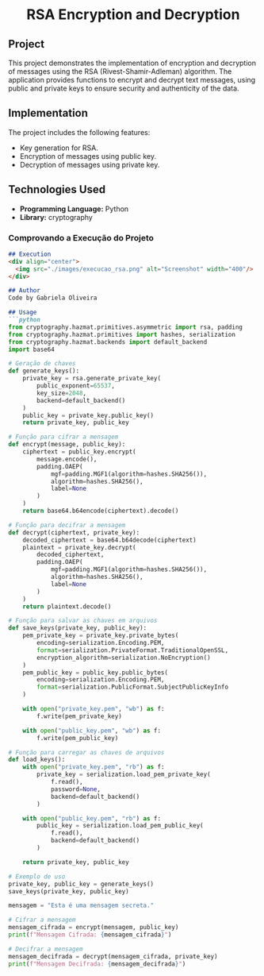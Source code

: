 <h1 align="center">RSA Encryption and Decryption</h1>

## Project
This project demonstrates the implementation of encryption and decryption of messages using the RSA (Rivest-Shamir-Adleman) algorithm. The application provides functions to encrypt and decrypt text messages, using public and private keys to ensure security and authenticity of the data.

## Implementation
The project includes the following features:
- Key generation for RSA.
- Encryption of messages using public key.
- Decryption of messages using private key.

## Technologies Used
- **Programming Language:** Python
- **Library:** cryptography


### Comprovando a Execução do Projeto

```markdown
## Execution
<div align="center">
  <img src="./images/execucao_rsa.png" alt="Screenshot" width="400"/>
</div>

## Author
Code by Gabriela Oliveira

## Usage
```python
from cryptography.hazmat.primitives.asymmetric import rsa, padding
from cryptography.hazmat.primitives import hashes, serialization
from cryptography.hazmat.backends import default_backend
import base64

# Geração de chaves
def generate_keys():
    private_key = rsa.generate_private_key(
        public_exponent=65537,
        key_size=2048,
        backend=default_backend()
    )
    public_key = private_key.public_key()
    return private_key, public_key

# Função para cifrar a mensagem
def encrypt(message, public_key):
    ciphertext = public_key.encrypt(
        message.encode(),
        padding.OAEP(
            mgf=padding.MGF1(algorithm=hashes.SHA256()),
            algorithm=hashes.SHA256(),
            label=None
        )
    )
    return base64.b64encode(ciphertext).decode()

# Função para decifrar a mensagem
def decrypt(ciphertext, private_key):
    decoded_ciphertext = base64.b64decode(ciphertext)
    plaintext = private_key.decrypt(
        decoded_ciphertext,
        padding.OAEP(
            mgf=padding.MGF1(algorithm=hashes.SHA256()),
            algorithm=hashes.SHA256(),
            label=None
        )
    )
    return plaintext.decode()

# Função para salvar as chaves em arquivos
def save_keys(private_key, public_key):
    pem_private_key = private_key.private_bytes(
        encoding=serialization.Encoding.PEM,
        format=serialization.PrivateFormat.TraditionalOpenSSL,
        encryption_algorithm=serialization.NoEncryption()
    )
    pem_public_key = public_key.public_bytes(
        encoding=serialization.Encoding.PEM,
        format=serialization.PublicFormat.SubjectPublicKeyInfo
    )

    with open("private_key.pem", "wb") as f:
        f.write(pem_private_key)

    with open("public_key.pem", "wb") as f:
        f.write(pem_public_key)

# Função para carregar as chaves de arquivos
def load_keys():
    with open("private_key.pem", "rb") as f:
        private_key = serialization.load_pem_private_key(
            f.read(),
            password=None,
            backend=default_backend()
        )

    with open("public_key.pem", "rb") as f:
        public_key = serialization.load_pem_public_key(
            f.read(),
            backend=default_backend()
        )

    return private_key, public_key

# Exemplo de uso
private_key, public_key = generate_keys()
save_keys(private_key, public_key)

mensagem = "Esta é uma mensagem secreta."

# Cifrar a mensagem
mensagem_cifrada = encrypt(mensagem, public_key)
print(f"Mensagem Cifrada: {mensagem_cifrada}")

# Decifrar a mensagem
mensagem_decifrada = decrypt(mensagem_cifrada, private_key)
print(f"Mensagem Decifrada: {mensagem_decifrada}")
